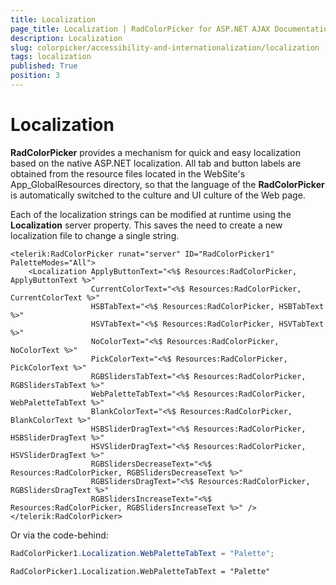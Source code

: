 ```yaml
---
title: Localization
page_title: Localization | RadColorPicker for ASP.NET AJAX Documentation
description: Localization
slug: colorpicker/accessibility-and-internationalization/localization
tags: localization
published: True
position: 3
---
```


# Localization



**RadColorPicker** provides a mechanism for quick and easy localization based on the native ASP.NET localization. All tab and button labels are obtained from the resource files located in the WebSite's App_GlobalResources directory, so that the language of the **RadColorPicker** is automatically switched to the culture and UI culture of the Web page.

Each of the localization strings can be modified at runtime using the **Localization** server property. This saves the need to create a new localization file to change a single string.

````ASP.NET
<telerik:RadColorPicker runat="server" ID="RadColorPicker1" PaletteModes="All">
    <Localization ApplyButtonText="<%$ Resources:RadColorPicker, ApplyButtonText %>"
                  CurrentColorText="<%$ Resources:RadColorPicker, CurrentColorText %>"
                  HSBTabText="<%$ Resources:RadColorPicker, HSBTabText %>"
                  HSVTabText="<%$ Resources:RadColorPicker, HSVTabText %>"
                  NoColorText="<%$ Resources:RadColorPicker, NoColorText %>"
                  PickColorText="<%$ Resources:RadColorPicker, PickColorText %>"
                  RGBSlidersTabText="<%$ Resources:RadColorPicker, RGBSlidersTabText %>"
                  WebPaletteTabText="<%$ Resources:RadColorPicker, WebPaletteTabText %>"
                  BlankColorText="<%$ Resources:RadColorPicker, BlankColorText %>"
                  HSBSliderDragText="<%$ Resources:RadColorPicker, HSBSliderDragText %>"
                  HSVSliderDragText="<%$ Resources:RadColorPicker, HSVSliderDragText %>"
                  RGBSlidersDecreaseText="<%$ Resources:RadColorPicker, RGBSlidersDecreaseText %>"
                  RGBSlidersDragText="<%$ Resources:RadColorPicker, RGBSlidersDragText %>"
                  RGBSlidersIncreaseText="<%$ Resources:RadColorPicker, RGBSlidersIncreaseText %>" />
</telerik:RadColorPicker>
````



Or via the code-behind:



````C#
RadColorPicker1.Localization.WebPaletteTabText = "Palette";
````
````VB.NET
RadColorPicker1.Localization.WebPaletteTabText = "Palette"
````


